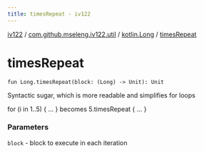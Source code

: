 ```yaml
---
title: timesRepeat - iv122
---
```


[iv122](../../index.md) / [com.github.mseleng.iv122.util](../index.md) / [kotlin.Long](index.md) / [timesRepeat](.)

# timesRepeat

`fun Long.timesRepeat(block: (Long) -> Unit): Unit`

Syntactic sugar, which is more readable and simplifies for loops

for (i in 1..5) { ... } becomes 5.timesRepeat { ... }

### Parameters

`block` - block to execute in each iteration